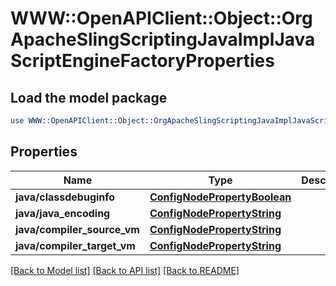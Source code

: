 # WWW::OpenAPIClient::Object::OrgApacheSlingScriptingJavaImplJavaScriptEngineFactoryProperties

## Load the model package
```perl
use WWW::OpenAPIClient::Object::OrgApacheSlingScriptingJavaImplJavaScriptEngineFactoryProperties;
```

## Properties
Name | Type | Description | Notes
------------ | ------------- | ------------- | -------------
**java/classdebuginfo** | [**ConfigNodePropertyBoolean**](ConfigNodePropertyBoolean.md) |  | [optional] 
**java/java_encoding** | [**ConfigNodePropertyString**](ConfigNodePropertyString.md) |  | [optional] 
**java/compiler_source_vm** | [**ConfigNodePropertyString**](ConfigNodePropertyString.md) |  | [optional] 
**java/compiler_target_vm** | [**ConfigNodePropertyString**](ConfigNodePropertyString.md) |  | [optional] 

[[Back to Model list]](../README.md#documentation-for-models) [[Back to API list]](../README.md#documentation-for-api-endpoints) [[Back to README]](../README.md)



